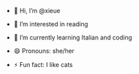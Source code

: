 - 👋 Hi, I’m @xieue
- 👀 I’m interested in reading
- 🌱 I’m currently learning Italian and coding


- 😄 Pronouns: she/her
- ⚡ Fun fact: I like cats

<!---
xieue/xieue is a ✨ special ✨ repository because its `README.md` (this file) appears on your GitHub profile.
You can click the Preview link to take a look at your changes.
--->
